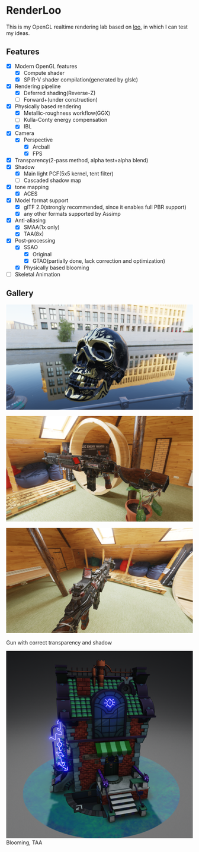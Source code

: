 # RenderLoo

This is my OpenGL realtime rendering lab based on [loo](https://github.com/Hyiker/loo), in which I can test my ideas.

## Features

- [x] Modern OpenGL features
  - [x] Compute shader
  - [x] SPIR-V shader compilation(generated by glslc)
- [x] Rendering pipeline
  - [x] Deferred shading(Reverse-Z)
  - [ ] Forward+(under construction)
- [x] Physically based rendering
  - [x] Metallic-roughness workflow(GGX)
  - [ ] Kulla-Conty energy compensation
  - [x] IBL
- [x] Camera
  - [x] Perspective
    - [x] Arcball
    - [x] FPS
- [x] Transparency(2-pass method, alpha test+alpha blend)
- [x] Shadow
  - [x] Main light PCF(5x5 kernel, tent filter)
  - [ ] Cascaded shadow map
- [x] tone mapping
  - [x] ACES
- [x] Model format support
  - [x] glTF 2.0(strongly recommended, since it enables full PBR support)
  - [x] any other formats supported by Assimp
- [x] Anti-aliasing
  - [x] SMAA(1x only)
  - [x] TAA(8x)
- [x] Post-processing
  - [x] SSAO
    - [x] Original
    - [x] GTAO(partially done, lack correction and optimization)
  - [x] Physically based blooming
- [ ] Skeletal Animation

## Gallery

![skull](assets/skull.png)

![gun](assets/gun.png)

![Gun with correct transparency and shadow](assets/gun_transparency_shadow.png)

Gun with correct transparency and shadow

![House](assets/house.png)
Blooming, TAA
